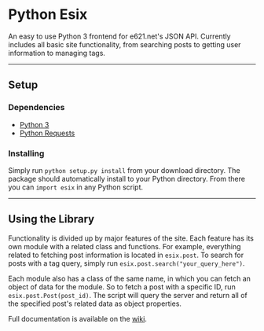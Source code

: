# Python Esix #

An easy to use Python 3 frontend for e621.net's JSON API. Currently includes all basic site functionality, from searching posts to getting user information to managing tags.

----
## Setup ##
### Dependencies ###
* [Python 3](https://www.python.org/downloads/)
* [Python Requests](http://docs.python-requests.org/en/latest/)

### Installing ###
Simply run `python setup.py install` from your download directory. The package should automatically install to your Python directory. From there you can `import esix` in any Python script.

----
## Using the Library ##
Functionality is divided up by major features of the site. Each feature has its own module with a related class and functions. For example, everything related to fetching post information is located in `esix.post`. To search for posts with a tag query, simply run `esix.post.search("your_query_here")`.

Each module also has a class of the same name, in which you can fetch an object of data for the module. So to fetch a post with a specific ID, run `esix.post.Post(post_id)`. The script will query the server and return all of the specified post's related data as object properties.

Full documentation is available on the [wiki](wiki/Home).
